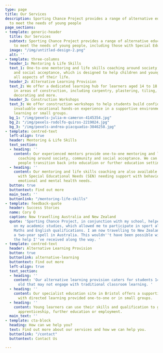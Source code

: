 ```yaml
---
type: page
title: Our Services
description: Sporting Chance Project provides a range of alternative education services
  to meet the needs of young people
page_sections:
- template: generic-header
  title: Our Services
  subtext: Sporting Chance Project provides a range of alternative education services
    to meet the needs of young people, including those with Special Educational Needs
  image: "/img/untitled-design-2.png"
  alt: ''
- template: three-columns
  header_1: Mentoring & Life Skills
  text_1: One-to-one mentoring and life skills coaching around society, community
    and social acceptance, which is designed to help children and young people manage
    all aspects of their life.
  header_2: Alternative Learning Provision
  text_2: We offer a dedicated learning hub for learners aged 14 to 18 to gain skills
    in areas of construction, including carpentry, plastering, tiling, bricklaying,
    decorating and more.
  header_3: Construction Workshops
  text_3: We offer construction workshops to help students build confidence by gaining
    invaluable vocational hands-on experience in a supportive environment with directed
    learning or small groups.
  bg_1: "/img/pexels-julia-m-cameron-4145354.jpg"
  bg_2: "/img/pexels-rodolfo-quiros-2219024.jpg"
  bg_3: "/img/pexels-andrea-piacquadio-3846258.jpg"
- template: centred-text
  left-align: true
  header: Mentoring & Life Skills
  text_section:
  - heading: ''
    content: Our experienced mentors provide one-to-one mentoring and life skills
      coaching around society, community and social acceptance. We can help young
      people transition back into education or further education settings.
  - heading: ''
    content: Our mentoring and life skills coaching are also available for young people
      with Special Educational Needs (SEN) needing support with behaviour, social,
      emotional and mental health needs.
  button: true
  buttontext: Find out more
  main_text: ''
  buttonlink: "/mentoring-life-skills"
- template: feedback-quote
  header: Success Stories
  name: Cory O
  caption: Now travelling Australia and New Zealand
  quote: 'Sporting Chance Project, in conjunction with my school, helped me to focus
    on my academic studies, which allowed me to participate in sport alongside my
    Maths and English qualifications. I am now travelling to New Zealand following
    a two-year spell in Australia. This wouldn''t have been possible without all of
    the help I''ve received along the way. '
- template: centred-text
  header: Alternative Learning Provision
  button: true
  buttonlink: alternative-learning
  buttontext: Find out more
  left-align: true
  text_section:
  - heading: ''
    content: 'Our alternative learning provision caters for students 14 to 18 years
      old that may not engage with traditional classroom learning. '
  - heading: ''
    content: Our specialist education site in Bristol offers a supportive environment
      with directed learning provided one-to-one or in small groups.
  - heading: ''
    content: Young learners can use their skills and qualification to go on to an
      apprenticeship, further education or employment.
  main_text: ''
- template: cta-block
  heading: How can we help you?
  text: Find out more about our services and how we can help you.
  buttonlink: "/contact"
  buttontext: Contact Us

---
```

